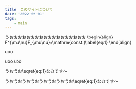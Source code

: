 ```yaml
---
title: このサイトについて
date: "2022-02-01"
tags:
    - main
---
```


うおおおおおおおおおおおおおおおおおお
\begin{align}
  F^{\mu\nu}F_{\mu\nu}=\mathrm{const.}\label{eq:1}
\end{align}

<span class="text-pink-400">uoo</span>

<span class='has-tooltip relative items-center'>
  <span class='flex tooltip balloon'>
    uoo
  </span>
  uoo
</span>

うおうお\eqref{eq:1}なのです～

うおうおうおうおうおうおうおうお\eqref{eq:1}なのです～